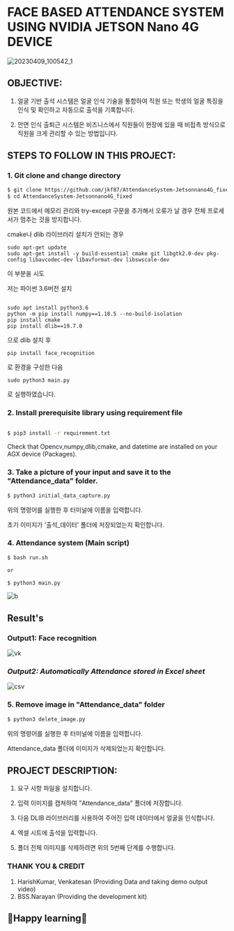 # **FACE BASED ATTENDANCE SYSTEM USING NVIDIA JETSON Nano 4G DEVICE**

![20230409_100542_1](https://user-images.githubusercontent.com/75832198/230754595-8df2c106-41a3-4782-acce-9d3b63601444.jpg)


## **OBJECTIVE:**

1. 얼굴 기반 출석 시스템은 얼굴 인식 기술을 통합하여 직원 또는 학생의 얼굴 특징을 인식 및 확인하고 자동으로 출석을 기록합니다.  

2. 안면 인식 출퇴근 시스템은 비즈니스에서 직원들이 현장에 있을 때 비접촉 방식으로 직원을 크게 관리할 수 있는 방법입니다.


## **STEPS TO FOLLOW IN THIS PROJECT:**

### **1. Git clone and change directory**

```bash
$ git clone https://github.com/jkf87/AttendanceSystem-Jetsonnano4G_fixed.git
$ cd AttendanceSystem-Jetsonnano4G_fixed
```
원본 코드에서 메모리 관리와 try-except 구문을 추가해서 오류가 날 경우 전체 프로세서가 멈추는 것을 방지합니다.

cmake나 dlib 라이브러리 설치가 안되는 경우 
```
sudo apt-get update
sudo apt-get install -y build-essential cmake git libgtk2.0-dev pkg-config libavcodec-dev libavformat-dev libswscale-dev
```
이 부분을 시도

저는 파이썬 3.6버전 설치


```

sudo apt install python3.6
python -m pip install numpy==1.18.5 --no-build-isolation
pip install cmake
pip install dlib==19.7.0
```

으로 dlib 설치 후

```
pip install face_recognition
```
로 환경을 구성한 다음 



```
sudo python3 main.py
```
로 실행하였습니다.

### **2. Install prerequisite library using requirement file**

```bash

$ pip3 install -r requirement.txt

```
Check that Opencv,numpy,dlib,cmake, and datetime are installed on your AGX device (Packages).

### **3. Take a picture of your input and save it to the "Attendance_data" folder.**

```bash
$ python3 initial_data_capture.py
```
위의 명령어를 실행한 후 터미널에 이름을 입력합니다.

초기 이미지가 '출석_데이터' 폴더에 저장되었는지 확인합니다.

### **4. Attendance system (Main script)**

```bash
$ bash run.sh

or

$ python3 main.py
```

![b](https://user-images.githubusercontent.com/75832198/230757347-01e0a9a9-5799-4fd0-80e4-69de74837703.png)


## **Result's**

### **Output1: Face recognition**

![vk](https://user-images.githubusercontent.com/75832198/230756159-20a50b3e-a8ee-4c14-9a51-5ac2c8a295ac.png)

### ***Output2: Automatically Attendance stored in Excel sheet***

![csv](https://user-images.githubusercontent.com/75832198/230755026-83840a34-af75-407f-9c64-46880c5928c0.png)

### **5. Remove image in "Attendance_data" folder**

```bash
$ python3 delete_image.py
```
위의 명령어를 실행한 후 터미널에 이름을 입력합니다.

Attendance_data 폴더에 이미지가 삭제되었는지 확인합니다.

## **PROJECT DESCRIPTION:**

1. 요구 사항 파일을 설치합니다.

2. 입력 이미지를 캡쳐하여 "Attendance_data" 폴더에 저장합니다. 

3. 다음 DLIB 라이브러리를 사용하여 주어진 입력 데이터에서 얼굴을 인식합니다.

4. 엑셀 시트에 출석을 입력합니다.

5. 폴더 전체 이미지를 삭제하려면 위의 5번째 단계를 수행합니다.


### **THANK YOU & CREDIT**

1. HarishKumar, Venkatesan (Providing Data and taking demo output video) 
2. BSS.Narayan (Providing the development kit)

## **🤗Happy learning🤗**
